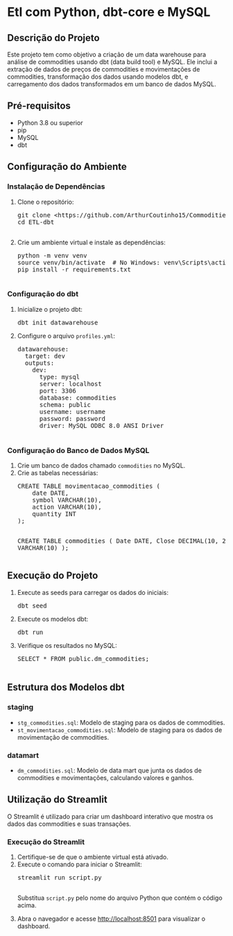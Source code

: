 <h1>Etl com Python, dbt-core e MySQL</h1>
<h2>Descrição do Projeto</h2>
<p>
    Este projeto tem como objetivo a criação de um data warehouse para análise de commodities usando dbt (data build tool) e MySQL. Ele inclui a extração de dados de preços de commodities e movimentações de commodities, transformação dos dados usando modelos dbt, e carregamento dos dados transformados em um banco de dados MySQL.
</p>


<h2>Pré-requisitos</h2>
<ul>
    <li>Python 3.8 ou superior</li>
    <li>pip</li>
    <li>MySQL</li>
    <li>dbt</li>
</ul>

<h2>Configuração do Ambiente</h2>

<h3>Instalação de Dependências</h3>
<ol>
    <li>Clone o repositório:
        <pre>
git clone &lt;https://github.com/ArthurCoutinho15/Commodities-Python-dbt&gt;
cd ETL-dbt
        </pre>
    </li>
    <li>Crie um ambiente virtual e instale as dependências:
        <pre>
python -m venv venv
source venv/bin/activate  # No Windows: venv\Scripts\activate
pip install -r requirements.txt
        </pre>
    </li>
</ol>

<h3>Configuração do dbt</h3>
<ol>
    <li>Inicialize o projeto dbt:
        <pre>dbt init datawarehouse</pre>
    </li>
    <li>Configure o arquivo <code>profiles.yml</code>:
        <pre>
datawarehouse:
  target: dev
  outputs:
    dev:
      type: mysql
      server: localhost
      port: 3306
      database: commodities
      schema: public
      username: username
      password: password
      driver: MySQL ODBC 8.0 ANSI Driver
        </pre>
    </li>
</ol>

<h3>Configuração do Banco de Dados MySQL</h3>
<ol>
    <li>Crie um banco de dados chamado <code>commodities</code> no MySQL.</li>
    <li>Crie as tabelas necessárias:
        <pre>
CREATE TABLE movimentacao_commodities (
    date DATE,
    symbol VARCHAR(10),
    action VARCHAR(10),
    quantity INT
);

CREATE TABLE commodities (
    Date DATE,
    Close DECIMAL(10, 2),
    simbolo VARCHAR(10)
);
        </pre>
    </li>
</ol>

<h2>Execução do Projeto</h2>
<ol>
    <li>Execute as seeds para carregar os dados do iniciais:
        <pre>dbt seed</pre>
    </li>
    <li>Execute os modelos dbt:
        <pre>dbt run</pre>
    </li>
    <li>Verifique os resultados no MySQL:
        <pre>
SELECT * FROM public.dm_commodities;
        </pre>
    </li>
</ol>

<h2>Estrutura dos Modelos dbt</h2>

<h3>staging</h3>
<ul>
    <li><code>stg_commodities.sql</code>: Modelo de staging para os dados de commodities.</li>
    <li><code>st_movimentacao_commodities.sql</code>: Modelo de staging para os dados de movimentação de commodities.</li>
</ul>

<h3>datamart</h3>
<ul>
    <li><code>dm_commodities.sql</code>: Modelo de data mart que junta os dados de commodities e movimentações, calculando valores e ganhos.</li>
</ul>
<h2>Utilização do Streamlit</h2>
<p>
    O Streamlit é utilizado para criar um dashboard interativo que mostra os dados das commodities e suas transações.
</p>

<h3>Execução do Streamlit</h3>
<ol>
    <li>Certifique-se de que o ambiente virtual está ativado.</li>
    <li>Execute o comando para iniciar o Streamlit:
        <pre>
streamlit run script.py
        </pre>
        <p>Substitua <code>script.py</code> pelo nome do arquivo Python que contém o código acima.</p>
    </li>
    <li>Abra o navegador e acesse <a href="http://localhost:8501">http://localhost:8501</a> para visualizar o dashboard.</li>
</ol>





